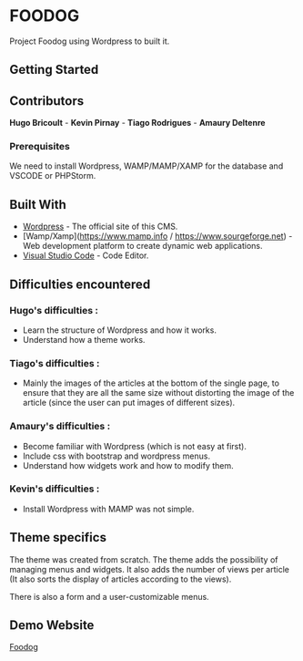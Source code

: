 # FOODOG

Project Foodog using Wordpress to built it.

## Getting Started

## Contributors

**Hugo Bricoult** - **Kevin Pirnay** - **Tiago Rodrigues** - **Amaury Deltenre**

### Prerequisites

We need to install Wordpress, WAMP/MAMP/XAMP for the database and VSCODE or PHPStorm.


## Built With

* [Wordpress](https://www.wordpress.org) - The official site of this CMS.
* [Wamp/Xamp](https://www.mamp.info / https://www.sourgeforge.net) - Web development platform to create dynamic web applications.
* [Visual Studio Code](https://code.visualstudio.com) - Code Editor.


## Difficulties encountered

### Hugo's difficulties :
*  Learn the structure of Wordpress and how it works.
*  Understand how a theme works.

### Tiago's difficulties :

*  Mainly the images of the articles at the bottom of the single page, to ensure that they are all the same size without distorting the image of the article (since the user can put images of different sizes).

### Amaury's difficulties :

*  Become familiar with Wordpress (which is not easy at first).
*  Include css with bootstrap and wordpress menus.
*  Understand how widgets work and how to modify them.

### Kevin's difficulties :

* Install Wordpress with MAMP was not simple.


## Theme specifics

The theme was created from scratch. The theme adds the possibility of managing menus and widgets. It also adds the number of views per article (It also sorts the display of articles according to the views). 

There is also a form and a user-customizable menus.

## Demo Website
[Foodog](https://foodog-becode.000webhostapp.com/)
